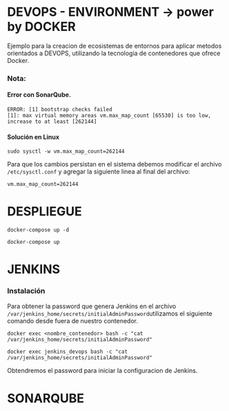 # DEVOPS - ENVIRONMENT -> power by DOCKER


Ejemplo para la creacion de ecosistemas de entornos para aplicar metodos orientados a DEVOPS, utilizando la tecnologia de contenedores que ofrece Docker.

### Nota: 

#### Error con SonarQube.
```
ERROR: [1] bootstrap checks failed
[1]: max virtual memory areas vm.max_map_count [65530] is too low, increase to at least [262144] 
```
#### Solución en Linux

```
sudo sysctl -w vm.max_map_count=262144
```

Para que los cambios persistan en el sistema debemos modificar el archivo `/etc/sysctl.conf` y agregar la siguiente linea al final del archivo:

```
vm.max_map_count=262144
```
# DESPLIEGUE

```
docker-compose up -d

docker-compose up
```

# JENKINS

### Instalación

Para obtener la password que genera Jenkins en el archivo `/var/jenkins_home/secrets/initialAdminPassword`utilizamos el siguiente comando desde fuera de nuestro contenedor.

```
docker exec <nombre_contenedor> bash -c "cat /var/jenkins_home/secrets/initialAdminPassword"
```

```
docker exec jenkins_devops bash -c "cat /var/jenkins_home/secrets/initialAdminPassword"
```
Obtendremos el password para iniciar la configuracion de Jenkins.



# SONARQUBE



